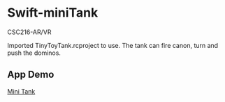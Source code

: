 # Swift-miniTank
CSC216-AR/VR

Imported TinyToyTank.rcproject to use. The tank can fire canon, turn and push the dominos. 

## App Demo
[Mini Tank](https://github.com/eeeemily/Swift-miniTank/blob/main/AR-miniTank.gif)
